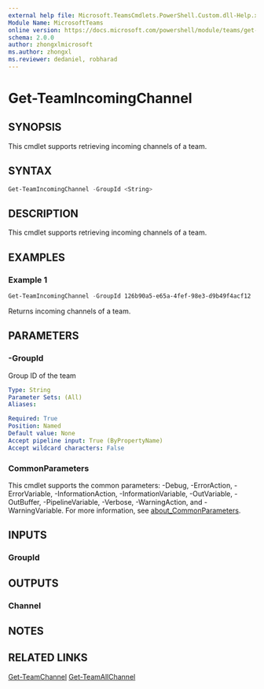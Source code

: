 ```yaml
---
external help file: Microsoft.TeamsCmdlets.PowerShell.Custom.dll-Help.xml
Module Name: MicrosoftTeams
online version: https://docs.microsoft.com/powershell/module/teams/get-teamincomingchannel
schema: 2.0.0
author: zhongxlmicrosoft
ms.author: zhongxl
ms.reviewer: dedaniel, robharad
---
```


# Get-TeamIncomingChannel

## SYNOPSIS
This cmdlet supports retrieving incoming channels of a team.

## SYNTAX
```PowerShell
Get-TeamIncomingChannel -GroupId <String>
```

## DESCRIPTION
This cmdlet supports retrieving incoming channels of a team.

## EXAMPLES

### Example 1
```PowerShell
Get-TeamIncomingChannel -GroupId 126b90a5-e65a-4fef-98e3-d9b49f4acf12
```

Returns incoming channels of a team.

## PARAMETERS

### -GroupId
Group ID of the team

```yaml
Type: String
Parameter Sets: (All)
Aliases:

Required: True
Position: Named
Default value: None
Accept pipeline input: True (ByPropertyName)
Accept wildcard characters: False
```

### CommonParameters
This cmdlet supports the common parameters: -Debug, -ErrorAction, -ErrorVariable, -InformationAction, -InformationVariable, -OutVariable, -OutBuffer, -PipelineVariable, -Verbose, -WarningAction, and -WarningVariable. For more information, see [about_CommonParameters](https://go.microsoft.com/fwlink/?LinkID=113216).

## INPUTS

### GroupId

## OUTPUTS

### Channel

## NOTES

## RELATED LINKS
[Get-TeamChannel](Get-TeamChannel.md)
[Get-TeamAllChannel](Get-TeamAllChannel.md)
